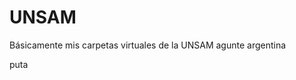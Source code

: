 # UNSAM
Básicamente mis carpetas virtuales de la UNSAM
agunte argentina







































puta
